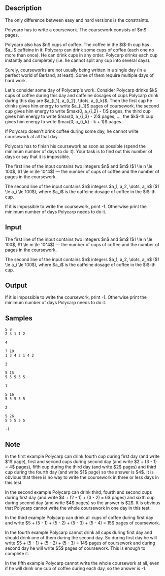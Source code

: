## Description

<div><p><span class="tex-font-style-bf">The only difference between easy and hard versions is the constraints</span>.</p><p>Polycarp has to write a coursework. The coursework consists of $m$ pages.</p><p>Polycarp also has $n$ cups of coffee. The coffee in the $i$-th cup has $a_i$ caffeine in it. Polycarp can drink some cups of coffee (each one no more than once). He can drink cups in <span class="tex-font-style-bf">any order</span>. Polycarp drinks each cup <span class="tex-font-style-bf">instantly</span> and <span class="tex-font-style-bf">completely</span> (i.e. he cannot split any cup into several days).</p><p>Surely, courseworks are not usually being written in a single day (in a perfect world of Berland, at least). Some of them require multiple days of hard work.</p><p>Let's consider some day of Polycarp's work. Consider Polycarp drinks $k$ cups of coffee during this day and caffeine dosages of cups Polycarp drink during this day are $a_{i_1}, a_{i_2}, \dots, a_{i_k}$. Then the first cup he drinks gives him energy to write $a_{i_1}$ pages of coursework, the second cup gives him energy to write $max(0, a_{i_2} - 1)$ pages, the third cup gives him energy to write $max(0, a_{i_3} - 2)$ pages, ..., the $k$-th cup gives him energy to write $max(0, a_{i_k} - k + 1)$ pages.</p><p>If Polycarp doesn't drink coffee during some day, he cannot write coursework at all that day.</p><p>Polycarp has to finish his coursework as soon as possible (spend the minimum number of days to do it). Your task is to find out this number of days or say that it is impossible.</p></div><div class="input-specification"><p>The first line of the input contains two integers $n$ and $m$ ($1 \le n \le 100$, $1 \le m \le 10^4$) — the number of cups of coffee and the number of pages in the coursework.</p><p>The second line of the input contains $n$ integers $a_1, a_2, \dots, a_n$ ($1 \le a_i \le 100$), where $a_i$ is the caffeine dosage of coffee in the $i$-th cup.</p></div><div class="output-specification"><p>If it is impossible to write the coursework, print <span class="tex-font-style-tt">-1</span>. Otherwise print the minimum number of days Polycarp needs to do it.</p></div>

## Input

<p>The first line of the input contains two integers $n$ and $m$ ($1 \le n \le 100$, $1 \le m \le 10^4$) — the number of cups of coffee and the number of pages in the coursework.</p><p>The second line of the input contains $n$ integers $a_1, a_2, \dots, a_n$ ($1 \le a_i \le 100$), where $a_i$ is the caffeine dosage of coffee in the $i$-th cup.</p>

## Output

<p>If it is impossible to write the coursework, print <span class="tex-font-style-tt">-1</span>. Otherwise print the minimum number of days Polycarp needs to do it.</p>

## Samples

```input1
5 8
2 3 1 1 2
```

```output1
4
```

```input2
7 10
1 3 4 2 1 4 2
```

```output2
2
```

```input3
5 15
5 5 5 5 5
```

```output3
1
```

```input4
5 16
5 5 5 5 5
```

```output4
2
```

```input5
5 26
5 5 5 5 5
```

```output5
-1
```

## Note

<p>In the first example Polycarp can drink fourth cup during first day (and write $1$ page), first and second cups during second day (and write $2 + (3 - 1) = 4$ pages), fifth cup during the third day (and write $2$ pages) and third cup during the fourth day (and write $1$ page) so the answer is $4$. It is obvious that there is no way to write the coursework in three or less days in this test.</p><p>In the second example Polycarp can drink third, fourth and second cups during first day (and write $4 + (2 - 1) + (3 - 2) = 6$ pages) and sixth cup during second day (and write $4$ pages) so the answer is $2$. It is obvious that Polycarp cannot write the whole coursework in one day in this test.</p><p>In the third example Polycarp can drink all cups of coffee during first day and write $5 + (5 - 1) + (5 - 2) + (5 - 3) + (5 - 4) = 15$ pages of coursework.</p><p>In the fourth example Polycarp cannot drink all cups during first day and should drink one of them during the second day. So during first day he will write $5 + (5 - 1) + (5 - 2) + (5 - 3) = 14$ pages of coursework and during second day he will write $5$ pages of coursework. This is enough to complete it.</p><p>In the fifth example Polycarp cannot write the whole coursework at all, even if he will drink one cup of coffee during each day, so the answer is <span class="tex-font-style-tt">-1</span>.</p>

